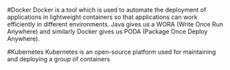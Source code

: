 #Docker
Docker is a tool which is used to automate the deployment of applications in lightweight containers so that applications can work efficiently in different environments.
Java gives us a WORA (Write Once Run Anywhere) and similarly Docker gives us PODA (Package Once Deploy Anywhere).


#Kubernetes
Kubernetes is an open-source platform used for maintaining and deploying a group of containers